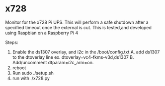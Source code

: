 # x728
Monitor for the x728 Pi UPS. 
This will perform a safe shutdown after a specified timeout once the external is cut.
This is tested,and developed using Raspbian on a Raspberry Pi 4


Steps:
1.  Enable the ds1307 overlay, and i2c in the /boot/config.txt
  A. add ds1307 to the dtoverlay line
    ex. dtoverlay=vc4-fkms-v3d,ds1307
  B. Add/uncomment dtparam=i2c_arm=on.
2. reboot
3. Run sudo ./setup.sh
4. run with ./x728.py
